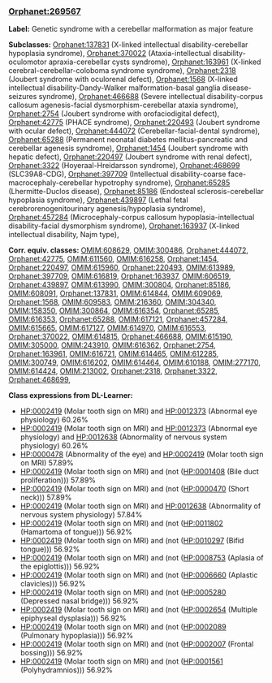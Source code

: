 
### [Orphanet:269567](http://www.orpha.net/ORDO/Orphanet_269567)
**Label:** Genetic syndrome with a cerebellar malformation as major feature

**Subclasses:** [Orphanet:137831](http://www.orpha.net/ORDO/Orphanet_137831) (X-linked intellectual disability-cerebellar hypoplasia syndrome), [Orphanet:370022](http://www.orpha.net/ORDO/Orphanet_370022) (Ataxia-intellectual disability-oculomotor apraxia-cerebellar cysts syndrome), [Orphanet:163961](http://www.orpha.net/ORDO/Orphanet_163961) (X-linked cerebral-cerebellar-coloboma syndrome syndrome), [Orphanet:2318](http://www.orpha.net/ORDO/Orphanet_2318) (Joubert syndrome with oculorenal defect), [Orphanet:1568](http://www.orpha.net/ORDO/Orphanet_1568) (X-linked intellectual disability-Dandy-Walker malformation-basal ganglia disease-seizures syndrome), [Orphanet:466688](http://www.orpha.net/ORDO/Orphanet_466688) (Severe intellectual disability-corpus callosum agenesis-facial dysmorphism-cerebellar ataxia syndrome), [Orphanet:2754](http://www.orpha.net/ORDO/Orphanet_2754) (Joubert syndrome with orofaciodigital defect), [Orphanet:42775](http://www.orpha.net/ORDO/Orphanet_42775) (PHACE syndrome), [Orphanet:220493](http://www.orpha.net/ORDO/Orphanet_220493) (Joubert syndrome with ocular defect), [Orphanet:444072](http://www.orpha.net/ORDO/Orphanet_444072) (Cerebellar-facial-dental syndrome), [Orphanet:65288](http://www.orpha.net/ORDO/Orphanet_65288) (Permanent neonatal diabetes mellitus-pancreatic and cerebellar agenesis syndrome), [Orphanet:1454](http://www.orpha.net/ORDO/Orphanet_1454) (Joubert syndrome with hepatic defect), [Orphanet:220497](http://www.orpha.net/ORDO/Orphanet_220497) (Joubert syndrome with renal defect), [Orphanet:3322](http://www.orpha.net/ORDO/Orphanet_3322) (Hoyeraal-Hreidarsson syndrome), [Orphanet:468699](http://www.orpha.net/ORDO/Orphanet_468699) (SLC39A8-CDG), [Orphanet:397709](http://www.orpha.net/ORDO/Orphanet_397709) (Intellectual disability-coarse face-macrocephaly-cerebellar hypotrophy syndrome), [Orphanet:65285](http://www.orpha.net/ORDO/Orphanet_65285) (Lhermitte-Duclos disease), [Orphanet:85186](http://www.orpha.net/ORDO/Orphanet_85186) (Endosteal sclerosis-cerebellar hypoplasia syndrome), [Orphanet:439897](http://www.orpha.net/ORDO/Orphanet_439897) (Lethal fetal cerebrorenogenitourinary agenesis/hypoplasia syndrome), [Orphanet:457284](http://www.orpha.net/ORDO/Orphanet_457284) (Microcephaly-corpus callosum hypoplasia-intellectual disability-facial dysmorphism syndrome), [Orphanet:163937](http://www.orpha.net/ORDO/Orphanet_163937) (X-linked intellectual disability, Najm type), 

**Corr. equiv. classes:** [OMIM:608629](http://purl.obolibrary.org/obo/OMIM_608629), [OMIM:300486](http://purl.obolibrary.org/obo/OMIM_300486), [Orphanet:444072](http://www.orpha.net/ORDO/Orphanet_444072), [Orphanet:42775](http://www.orpha.net/ORDO/Orphanet_42775), [OMIM:611560](http://purl.obolibrary.org/obo/OMIM_611560), [OMIM:616258](http://purl.obolibrary.org/obo/OMIM_616258), [Orphanet:1454](http://www.orpha.net/ORDO/Orphanet_1454), [Orphanet:220497](http://www.orpha.net/ORDO/Orphanet_220497), [OMIM:615960](http://purl.obolibrary.org/obo/OMIM_615960), [Orphanet:220493](http://www.orpha.net/ORDO/Orphanet_220493), [OMIM:613989](http://purl.obolibrary.org/obo/OMIM_613989), [Orphanet:397709](http://www.orpha.net/ORDO/Orphanet_397709), [OMIM:616819](http://purl.obolibrary.org/obo/OMIM_616819), [Orphanet:163937](http://www.orpha.net/ORDO/Orphanet_163937), [OMIM:606519](http://purl.obolibrary.org/obo/OMIM_606519), [Orphanet:439897](http://www.orpha.net/ORDO/Orphanet_439897), [OMIM:613990](http://purl.obolibrary.org/obo/OMIM_613990), [OMIM:300804](http://purl.obolibrary.org/obo/OMIM_300804), [Orphanet:85186](http://www.orpha.net/ORDO/Orphanet_85186), [OMIM:608091](http://purl.obolibrary.org/obo/OMIM_608091), [Orphanet:137831](http://www.orpha.net/ORDO/Orphanet_137831), [OMIM:614844](http://purl.obolibrary.org/obo/OMIM_614844), [OMIM:609069](http://purl.obolibrary.org/obo/OMIM_609069), [Orphanet:1568](http://www.orpha.net/ORDO/Orphanet_1568), [OMIM:609583](http://purl.obolibrary.org/obo/OMIM_609583), [OMIM:216360](http://purl.obolibrary.org/obo/OMIM_216360), [OMIM:304340](http://purl.obolibrary.org/obo/OMIM_304340), [OMIM:158350](http://purl.obolibrary.org/obo/OMIM_158350), [OMIM:300864](http://purl.obolibrary.org/obo/OMIM_300864), [OMIM:616354](http://purl.obolibrary.org/obo/OMIM_616354), [Orphanet:65285](http://www.orpha.net/ORDO/Orphanet_65285), [OMIM:616353](http://purl.obolibrary.org/obo/OMIM_616353), [Orphanet:65288](http://www.orpha.net/ORDO/Orphanet_65288), [OMIM:617121](http://purl.obolibrary.org/obo/OMIM_617121), [Orphanet:457284](http://www.orpha.net/ORDO/Orphanet_457284), [OMIM:615665](http://purl.obolibrary.org/obo/OMIM_615665), [OMIM:617127](http://purl.obolibrary.org/obo/OMIM_617127), [OMIM:614970](http://purl.obolibrary.org/obo/OMIM_614970), [OMIM:616553](http://purl.obolibrary.org/obo/OMIM_616553), [Orphanet:370022](http://www.orpha.net/ORDO/Orphanet_370022), [OMIM:614815](http://purl.obolibrary.org/obo/OMIM_614815), [Orphanet:466688](http://www.orpha.net/ORDO/Orphanet_466688), [OMIM:615190](http://purl.obolibrary.org/obo/OMIM_615190), [OMIM:305000](http://purl.obolibrary.org/obo/OMIM_305000), [OMIM:243910](http://purl.obolibrary.org/obo/OMIM_243910), [OMIM:616362](http://purl.obolibrary.org/obo/OMIM_616362), [Orphanet:2754](http://www.orpha.net/ORDO/Orphanet_2754), [Orphanet:163961](http://www.orpha.net/ORDO/Orphanet_163961), [OMIM:616721](http://purl.obolibrary.org/obo/OMIM_616721), [OMIM:614465](http://purl.obolibrary.org/obo/OMIM_614465), [OMIM:612285](http://purl.obolibrary.org/obo/OMIM_612285), [OMIM:300749](http://purl.obolibrary.org/obo/OMIM_300749), [OMIM:616202](http://purl.obolibrary.org/obo/OMIM_616202), [OMIM:614464](http://purl.obolibrary.org/obo/OMIM_614464), [OMIM:610188](http://purl.obolibrary.org/obo/OMIM_610188), [OMIM:277170](http://purl.obolibrary.org/obo/OMIM_277170), [OMIM:614424](http://purl.obolibrary.org/obo/OMIM_614424), [OMIM:213002](http://purl.obolibrary.org/obo/OMIM_213002), [Orphanet:2318](http://www.orpha.net/ORDO/Orphanet_2318), [Orphanet:3322](http://www.orpha.net/ORDO/Orphanet_3322), [Orphanet:468699](http://www.orpha.net/ORDO/Orphanet_468699), 

**Class expressions from DL-Learner:**

- [HP:0002419](http://purl.obolibrary.org/obo/HP_0002419) (Molar tooth sign on MRI) and [HP:0012373](http://purl.obolibrary.org/obo/HP_0012373) (Abnormal eye physiology) 60.26%
- [HP:0002419](http://purl.obolibrary.org/obo/HP_0002419) (Molar tooth sign on MRI) and [HP:0012373](http://purl.obolibrary.org/obo/HP_0012373) (Abnormal eye physiology) and [HP:0012638](http://purl.obolibrary.org/obo/HP_0012638) (Abnormality of nervous system physiology) 60.26%
- [HP:0000478](http://purl.obolibrary.org/obo/HP_0000478) (Abnormality of the eye) and [HP:0002419](http://purl.obolibrary.org/obo/HP_0002419) (Molar tooth sign on MRI) 57.89%
- [HP:0002419](http://purl.obolibrary.org/obo/HP_0002419) (Molar tooth sign on MRI) and (not ([HP:0001408](http://purl.obolibrary.org/obo/HP_0001408) (Bile duct proliferation))) 57.89%
- [HP:0002419](http://purl.obolibrary.org/obo/HP_0002419) (Molar tooth sign on MRI) and (not ([HP:0000470](http://purl.obolibrary.org/obo/HP_0000470) (Short neck))) 57.89%
- [HP:0002419](http://purl.obolibrary.org/obo/HP_0002419) (Molar tooth sign on MRI) and [HP:0012638](http://purl.obolibrary.org/obo/HP_0012638) (Abnormality of nervous system physiology) 57.84%
- [HP:0002419](http://purl.obolibrary.org/obo/HP_0002419) (Molar tooth sign on MRI) and (not ([HP:0011802](http://purl.obolibrary.org/obo/HP_0011802) (Hamartoma of tongue))) 56.92%
- [HP:0002419](http://purl.obolibrary.org/obo/HP_0002419) (Molar tooth sign on MRI) and (not ([HP:0010297](http://purl.obolibrary.org/obo/HP_0010297) (Bifid tongue))) 56.92%
- [HP:0002419](http://purl.obolibrary.org/obo/HP_0002419) (Molar tooth sign on MRI) and (not ([HP:0008753](http://purl.obolibrary.org/obo/HP_0008753) (Aplasia of the epiglottis))) 56.92%
- [HP:0002419](http://purl.obolibrary.org/obo/HP_0002419) (Molar tooth sign on MRI) and (not ([HP:0006660](http://purl.obolibrary.org/obo/HP_0006660) (Aplastic clavicles))) 56.92%
- [HP:0002419](http://purl.obolibrary.org/obo/HP_0002419) (Molar tooth sign on MRI) and (not ([HP:0005280](http://purl.obolibrary.org/obo/HP_0005280) (Depressed nasal bridge))) 56.92%
- [HP:0002419](http://purl.obolibrary.org/obo/HP_0002419) (Molar tooth sign on MRI) and (not ([HP:0002654](http://purl.obolibrary.org/obo/HP_0002654) (Multiple epiphyseal dysplasia))) 56.92%
- [HP:0002419](http://purl.obolibrary.org/obo/HP_0002419) (Molar tooth sign on MRI) and (not ([HP:0002089](http://purl.obolibrary.org/obo/HP_0002089) (Pulmonary hypoplasia))) 56.92%
- [HP:0002419](http://purl.obolibrary.org/obo/HP_0002419) (Molar tooth sign on MRI) and (not ([HP:0002007](http://purl.obolibrary.org/obo/HP_0002007) (Frontal bossing))) 56.92%
- [HP:0002419](http://purl.obolibrary.org/obo/HP_0002419) (Molar tooth sign on MRI) and (not ([HP:0001561](http://purl.obolibrary.org/obo/HP_0001561) (Polyhydramnios))) 56.92%


